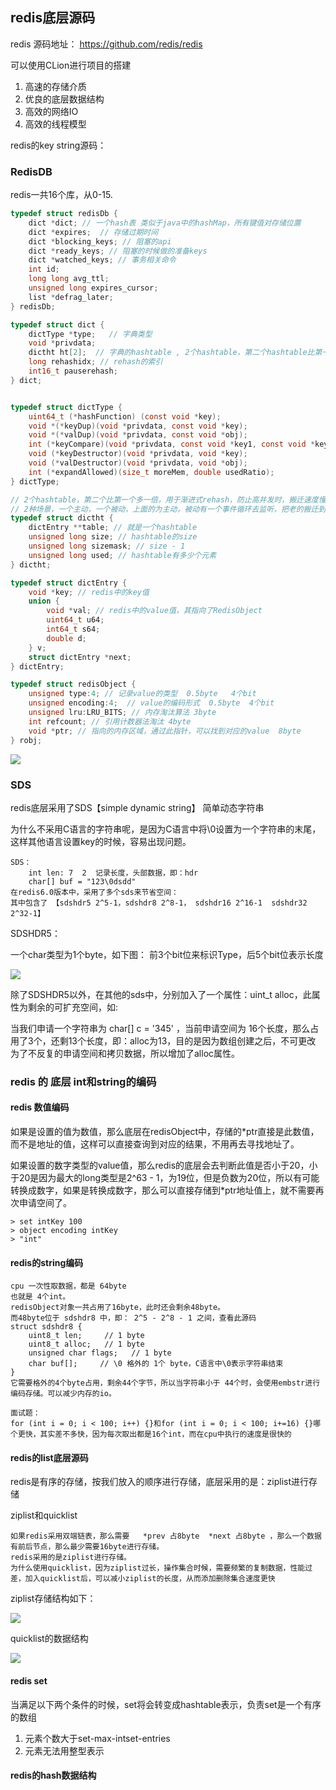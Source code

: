 
## redis底层源码

redis 源码地址： https://github.com/redis/redis

可以使用CLion进行项目的搭建

1. 高速的存储介质
2. 优良的底层数据结构
3. 高效的网络IO
4. 高效的线程模型

redis的key string源码：

### RedisDB

redis一共16个库，从0-15.

```c
typedef struct redisDb {
    dict *dict; // 一个hash表 类似于java中的hashMap，所有键值对存储位置
    dict *expires;  // 存储过期时间
    dict *blocking_keys; // 阻塞的api
    dict *ready_keys; // 阻塞的时候做的准备keys
    dict *watched_keys; // 事务相关命令
    int id;
    long long avg_ttl;
    unsigned long expires_cursor;
    list *defrag_later;
} redisDb;

typedef struct dict {
    dictType *type;   // 字典类型
    void *privdata;
    dictht ht[2];  // 字典的hashtable , 2个hashtable，第二个hashtable比第一个hashtable多一倍
    long rehashidx; // rehash的索引
    int16_t pauserehash; 
} dict;


typedef struct dictType {
    uint64_t (*hashFunction) (const void *key);
    void *(*keyDup)(void *privdata, const void *key);
    void *(*valDup)(void *privdata, const void *obj);
    int (*keyCompare)(void *privdata, const void *key1, const void *key2);
    void (*keyDestructor)(void *privdata, void *key);
    void (*valDestructor)(void *privdata, void *obj);
    int (*expandAllowed)(size_t moreMem, double usedRatio);
} dictType;

// 2个hashtable，第二个比第一个多一倍，用于渐进式rehash，防止高并发时，搬迁速度慢。
// 2种场景，一个主动，一个被动，上面的为主动，被动有一个事件循环去监听，把老的搬迁到新的hashtable中
typedef struct dictht {
    dictEntry **table; // 就是一个hashtable
    unsigned long size; // hashtable的size
    unsigned long sizemask; // size - 1
    unsigned long used; // hashtable有多少个元素
} dictht;

typedef struct dictEntry {
    void *key; // redis中的key值
    union {  
        void *val; // redis中的value值，其指向了RedisObject
        uint64_t u64;
        int64_t s64;
        double d;
    } v;
    struct dictEntry *next;
} dictEntry;

typedef struct redisObject {
    unsigned type:4; // 记录value的类型  0.5byte   4个bit
    unsigned encoding:4;  // value的编码形式  0.5byte  4个bit
    unsigned lru:LRU_BITS; // 内存淘汰算法 3byte
    int refcount; // 引用计数器法淘汰 4byte
    void *ptr; // 指向的内存区域，通过此指针，可以找到对应的value  8byte
} robj;
```

![](images/redis-redisDb-结构.jpg)

### SDS

redis底层采用了SDS【simple dynamic string】 简单动态字符串

为什么不采用C语言的字符串呢，是因为C语言中将\0设置为一个字符串的末尾，这样其他语言设置key的时候，容易出现问题。

```text
SDS：
    int len: 7  2  记录长度，头部数据，即：hdr
    char[] buf = "123\0dsdd" 
在redis6.0版本中，采用了多个sds来节省空间：
其中包含了 【sdshdr5 2^5-1，sdshdr8 2^8-1， sdshdr16 2^16-1  sdshdr32 2^32-1】
```

SDSHDR5：

一个char类型为1个byte，如下图： 前3个bit位来标识Type，后5个bit位表示长度

![](images/redis-sdshdr5.jpg)

除了SDSHDR5以外，在其他的sds中，分别加入了一个属性：uint_t alloc，此属性为剩余的可扩充空间，如:

当我们申请一个字符串为 char[] c = '345' ，当前申请空间为 16个长度，那么占用了3个，还剩13个长度，即：alloc为13，目的是因为数组创建之后，不可更改
为了不反复的申请空间和拷贝数据，所以增加了alloc属性。


### redis 的 底层 int和string的编码

#### redis 数值编码

如果是设置的值为数值，那么底层在redisObject中，存储的*ptr直接是此数值，而不是地址的值，这样可以直接查询到对应的结果，不用再去寻找地址了。

如果设置的数字类型的value值，那么redis的底层会去判断此值是否小于20，小于20是因为最大的long类型是2^63 - 1，为19位，但是负数为20位，所以有可能
转换成数字，如果是转换成数字，那么可以直接存储到*ptr地址值上，就不需要再次申请空间了。

```shell
> set intKey 100
> object encoding intKey
> "int"
```

#### redis的string编码

```text
cpu 一次性取数据，都是 64byte
也就是 4个int。
redisObject对象一共占用了16byte，此时还会剩余48byte。
而48byte位于 sdshdr8 中，即： 2^5 - 2^8 - 1 之间，查看此源码
struct sdshdr8 {
    uint8_t len;     // 1 byte
    uint8_t alloc;   // 1 byte
    unsigned char flags;   // 1 byte
    char buf[];     // \0 格外的 1个 byte，C语言中\0表示字符串结束
}
它需要格外的4个byte占用，剩余44个字节，所以当字符串小于 44个时，会使用embstr进行编码存储。可以减少内存的io。

面试题：
for (int i = 0; i < 100; i++) {}和for (int i = 0; i < 100; i+=16) {}哪个更快，其实差不多快，因为每次取出都是16个int，而在cpu中执行的速度是很快的
```

#### redis的list底层源码

redis是有序的存储，按我们放入的顺序进行存储，底层采用的是：ziplist进行存储

ziplist和quicklist

```text
如果redis采用双端链表，那么需要   *prev 占8byte  *next 占8byte ，那么一个数据有前后节点，那么最少需要16byte进行存储。
redis采用的是ziplist进行存储。
为什么使用quicklist，因为ziplist过长，操作集合时候，需要频繁的复制数据，性能过差，加入quicklist后，可以减小ziplist的长度，从而添加删除集合速度更快
```

ziplist存储结构如下：

![](images/redis-ziplist存储结构.jpg)

quicklist的数据结构

![](images/redis-quicklist.jpg)


#### redis set

当满足以下两个条件的时候，set将会转变成hashtable表示，负责set是一个有序的数组

1. 元素个数大于set-max-intset-entries 
2. 元素无法用整型表示


#### redis的hash数据结构











